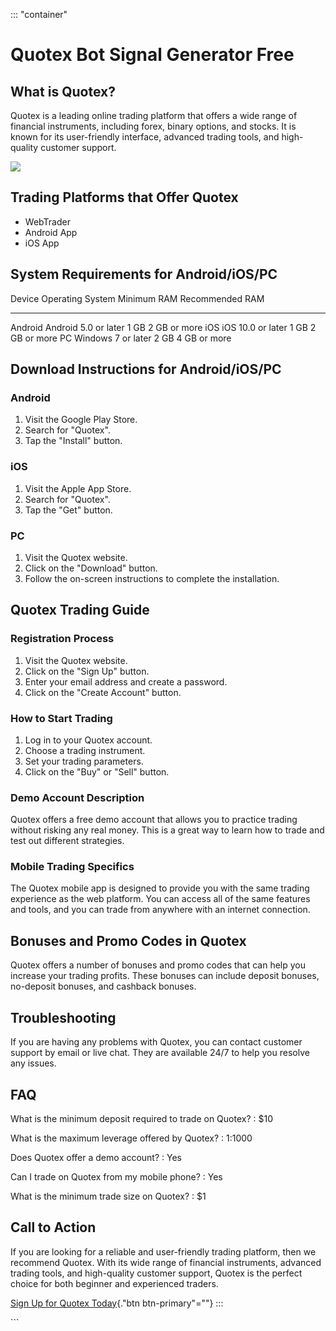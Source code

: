 ::: \"container\"
# Quotex Bot Signal Generator Free

## What is Quotex?

Quotex is a leading online trading platform that offers a wide range of
financial instruments, including forex, binary options, and stocks. It
is known for its user-friendly interface, advanced trading tools, and
high-quality customer support.

[![](https://static.quotex.io/files/4_en/300_250.jpg)](https://traff.sbs/brokerqxlid)

## Trading Platforms that Offer Quotex

-   WebTrader
-   Android App
-   iOS App

## System Requirements for Android/iOS/PC

  Device    Operating System       Minimum RAM   Recommended RAM
  --------- ---------------------- ------------- -----------------
  Android   Android 5.0 or later   1 GB          2 GB or more
  iOS       iOS 10.0 or later      1 GB          2 GB or more
  PC        Windows 7 or later     2 GB          4 GB or more

## Download Instructions for Android/iOS/PC

### Android

1.  Visit the Google Play Store.
2.  Search for "Quotex".
3.  Tap the "Install" button.

### iOS

1.  Visit the Apple App Store.
2.  Search for "Quotex".
3.  Tap the "Get" button.

### PC

1.  Visit the Quotex website.
2.  Click on the "Download" button.
3.  Follow the on-screen instructions to complete the installation.

## Quotex Trading Guide

### Registration Process

1.  Visit the Quotex website.
2.  Click on the "Sign Up" button.
3.  Enter your email address and create a password.
4.  Click on the "Create Account" button.

### How to Start Trading

1.  Log in to your Quotex account.
2.  Choose a trading instrument.
3.  Set your trading parameters.
4.  Click on the "Buy" or "Sell" button.

### Demo Account Description

Quotex offers a free demo account that allows you to practice trading
without risking any real money. This is a great way to learn how to
trade and test out different strategies.

### Mobile Trading Specifics

The Quotex mobile app is designed to provide you with the same trading
experience as the web platform. You can access all of the same features
and tools, and you can trade from anywhere with an internet connection.

## Bonuses and Promo Codes in Quotex

Quotex offers a number of bonuses and promo codes that can help you
increase your trading profits. These bonuses can include deposit
bonuses, no-deposit bonuses, and cashback bonuses.

## Troubleshooting

If you are having any problems with Quotex, you can contact customer
support by email or live chat. They are available 24/7 to help you
resolve any issues.

## FAQ

What is the minimum deposit required to trade on Quotex?
:   \$10

What is the maximum leverage offered by Quotex?
:   1:1000

Does Quotex offer a demo account?
:   Yes

Can I trade on Quotex from my mobile phone?
:   Yes

What is the minimum trade size on Quotex?
:   \$1

## Call to Action

If you are looking for a reliable and user-friendly trading platform,
then we recommend Quotex. With its wide range of financial instruments,
advanced trading tools, and high-quality customer support, Quotex is the
perfect choice for both beginner and experienced traders.

[Sign Up for Quotex
Today](\%22https://traff.sbs/brokerqxlid\%22){."btn
btn-primary"=""}
:::

\`\`\`

